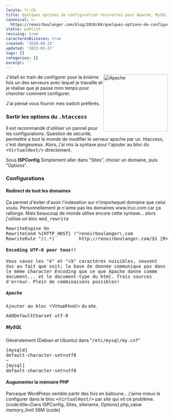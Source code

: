 ```yaml
---
locale: fr-CA
title: Quelques options de configuration récurentes pour Apache, MySQL et PHP
canonical: >-
  https://renoirboulanger.com/blog/2010/04/quelques-options-de-configuration-recurentes-pour-apache-mysql-et-php/
status: publish
revising: true
caracteresBizzares: true
created: '2010-04-22'
updated: '2013-03-27'
tags: []
categories: []
excerpt: ''
---
```


<img class="alignnone size-full wp-image-2143" style="border: none; float: right;" title="Apache Logo" src="http://renoirboulanger.com/wp-content/uploads/2010/04/apache_logo.png" alt="Apache" width="200" height="178" />J'était en train de configurer pour la ènième fois un des serveurs avec lequel je travaille et je réalise que je passe mon temps pour chercher comment configurer.

J'ai pensé vous fournir mes switch préférés.
<h3>Sortir les options du <tt>.htaccess</tt></h3>
Il est recommandé d'utiliser un pannel pour les configurations. Question de sécurité, permettre a tout le monde de modifier le serveur apache par un .htaccess, c'est dangeureux. Alors, j'ai mis la syntaxe pour l'ajouter au bloc du <tt>&lt;VirtualHost/&gt;</tt> directement.

Sous <strong>ISPConfig</strong> Simplement aller dans "Sites", choisir un domaine, puis "Options".
<!--more-->
<h3>Configurations</h3>
<h4>Redirect de tout les domaines</h4>
Ça permet d'éviter d'avoir l'indexation sur n'importequel domaine que celui voulu. Personnellement je n'aime pas les domaines www.truc.com car ça rallonge. Mais beaucoup de monde utilise encore cette syntaxe... alors j'utilise un bloc <tt>mod_rewrite</tt>

<tt></tt>

<tt>
<pre lang="virtualhost">RewriteEngine On
RewriteCond %{HTTP_HOST} !^renoirboulanger\.com
RewriteRule ^/(.*)         http://renoirboulanger.com/$1 [R=301]</pre>
<h4>Encoding UTF-8 pour tous!!</h4>
Vous savez les "é" et "√ä" caractères nuisibles, souvent dus au fait que soit; la base de donnée communique <em>pas</em> dans le même <em>Character Encoding</em> que ce que Apache donne comme document... et le document-type du html. Trois sources d'erreur. Plein de combinaisons possibles!
<h5>Apache</h5>
</tt>

<tt>Ajouter au bloc </tt>&lt;VirtualHost/&gt; du site.
<pre lang="virtualhost">AddDefaultCharset utf-8</pre>
<h5>MySQL</h5>
Généralement (Debian et Ubuntu) dans "<tt>/etc/mysql/my.cnf</tt>"
<pre lang="bash">[mysqld]
default-character-set=utf8
~
[mysql]
default-character-set=utf8</pre>
<h4>Augumenter la mémoire PHP</h4>
Parceque WordPress semble partir des fois en balloune... j'aime mieux le configurer dans le bloc <tt>&lt;VirtualHost/&gt;</tt> par site qui vit ce problème.
{code:title=Dans ISPConfig, Sites, sitename, Options}
php_value memory_limit 56M
{code}